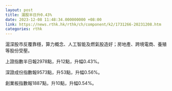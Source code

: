 ```yaml
---
layout: post
title: 滬股半日升0.43%
date: 2023-12-08 11:48:34.000000000 +08:00
link: https://news.rthk.hk/rthk/ch/component/k2/1731266-20231208.htm
categories: rthk
---
```


滬深股市反覆靠穩，算力概念、人工智能及燃氣股造好；房地產、跨境電商、養殖等股份受壓。

上證指數半日報2978點，升12點，升幅0.43%。

深證成份指數報9573點，升53點，升幅0.56%。

創業板指數報1887點，升10點，升幅0.54%。
